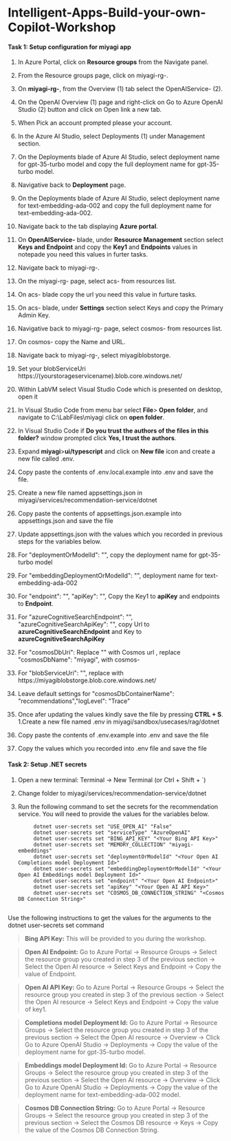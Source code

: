 # Intelligent-Apps-Build-your-own-Copilot-Workshop

#### Task 1: Setup configuration for miyagi app

1. In Azure Portal, click on **Resource groups** from the Navigate panel.
1. From the Resource groups page, click on miyagi-rg-<inject key="DeploymentID" enableCopy="false"/>.
1. On **miyagi-rg-<inject key="DeploymentID" enableCopy="false"/>**, from the Overview (1) tab select the OpenAIService-<inject key="DeploymentID" enableCopy="false"/> (2).
1. On the OpenAI Overview (1) page and right-click on Go to Azure OpenAI Studio (2) button and click on Open link a new tab.
1. When Pick an account prompted please your account.
1. In the Azure AI Studio, select Deployments (1) under Management section.
1. On the Deployments blade of Azure AI Studio, select deployment name for gpt-35-turbo model and copy the full deployment name for gpt-35-turbo model.
1. Navigative back to **Deployment** page.    
1. On the Deployments blade of Azure AI Studio, select deployment name for text-embedding-ada-002 and copy the full deployment name for text-embedding-ada-002.
1. Navigate back to the tab displaying **Azure portal**. 
1. On **OpenAIService-<inject key="DeploymentID" enableCopy="false"/>** blade, under **Resource Management** section select **Keys and Endpoint** and copy the **Key1** and **Endpoints** values in notepade you need this values in furter tasks.
1. Navigate back to miyagi-rg-<inject key="DeploymentID" enableCopy="false"/>.
1. On the miyagi-rg-<inject key="DeploymentID" enableCopy="false"/> page, select acs-<inject key="DeploymentID" enableCopy="false"/> from resources list.
1. On acs-<inject key="DeploymentID" enableCopy="false"/> blade copy the url you need this value in furture tasks.
2. On acs-<inject key="DeploymentID" enableCopy="false"/> blade, under **Settings** section select Keys and copy the Primary Admin Key.
1. Navigative back to miyagi-rg-<inject key="DeploymentID" enableCopy="false"/> page, select cosmos-<inject key="DeploymentID" enableCopy="false"/> from resources list.
1. On cosmos-<inject key="DeploymentID" enableCopy="false"/> copy the Name and URL. 
1. Navigate back to miyagi-rg-<inject key="DeploymentID" enableCopy="false"/>, select miyagiblobstorge<inject key="DeploymentID" enableCopy="false"/>.
2. Set your blobServiceUri https://(yourstorageservicename).blob.core.windows.net/

1. Within LabVM select Visual Studio Code which is presented on desktop, open it
1. In Visual Studio Code from menu bar select **File**> **Open folder**, and  navigate to C:\LabFiles\miyagi click on **open folder**.
1. In Visual Studio Code if **Do you trust the authors of the files in this folder?** window prompted click **Yes, I trust the authors**.
1. Expand **miyagi**>**ui/typescript** and click on **New file** icon and create a new file called .env.
1. Copy paste the contents of .env.local.example into .env and save the file.
1. Create a new file named appsettings.json in miyagi/services/recommendation-service/dotnet
1. Copy paste the contents of appsettings.json.example into appsettings.json and save the file
1. Update appsettings.json with the values which you recorded in previous steps for the variables below.
1. For "deploymentOrModelId": "<Id of the completions model you deployed>", copy the deployment name for gpt-35-turbo model
2. For "embeddingDeploymentOrModelId": "<Id of the embedding model you deployed>", deployment name for text-embedding-ada-002
1. For "endpoint": "<Your Open AI Endpoint>", "apiKey": "<Your OpenAI API Key>",  Copy the Key1 to **apiKey** and endpoints to **Endpoint**.
2. For "azureCognitiveSearchEndpoint": "<Your Cognitive Search Endpoint>", "azureCognitiveSearchApiKey": "<Your Cognitive Search API Key>", copy Url to **azureCognitiveSearchEndpoint** and Key to 
   **azureCognitiveSearchApiKey**
1. For "cosmosDbUri": Replace "<Your Cosmos DB URI>" with Cosmos url , replace "cosmosDbName": "miyagi", with cosmos-<inject key="DeploymentID" enableCopy="false"/>
1. For "blobServiceUri": "<Your blobServiceUri>", replace <Your blobServiceUri> with https://miyagiblobstorge<inject key="DeploymentID" enableCopy="false"/>.blob.core.windows.net/
1. Leave default settings for  "cosmosDbContainerName": "recommendations","logLevel": "Trace"
1. Once afer updating the values kindly save the file by pressing **CTRL + S**.
1.Create a new file named .env in miyagi/sandbox/usecases/rag/dotnet
1. Copy paste the contents of .env.example into .env and save the file
1. Copy the values which you recorded into .env file and save the file

 #### Task 2: Setup .NET secrets

 1. Open a new terminal: Terminal -> New Terminal (or Ctrl + Shift + `)
 2. Change folder to miyagi/services/recommendation-service/dotnet
 3. Run the following command to set the secrets for the recommendation service. You will need to provide the values for the variables below.
   
     ```
          dotnet user-secrets set "USE_OPEN_AI" "False"
          dotnet user-secrets set "serviceType" "AzureOpenAI"
          dotnet user-secrets set "BING_API_KEY" "<Your Bing API Key>"
          dotnet user-secrets set "MEMORY_COLLECTION" "miyagi-embeddings"
          dotnet user-secrets set "deploymentOrModelId" "<Your Open AI Completions model Deployment Id>"
          dotnet user-secrets set "embeddingDeploymentOrModelId" "<Your Open AI Embeddings model Deployment Id>"
          dotnet user-secrets set "endpoint" "<Your Open AI Endpoint>" 
          dotnet user-secrets set "apiKey" "<Your Open AI API Key>"
          dotnet user-secrets set "COSMOS_DB_CONNECTION_STRING" "<Cosmos DB Connection String>"
         
     ```
   Use the following instructions to get the values for the arguments to the dotnet user-secrets set command

   > **Bing API Key:** This will be provided to you during the workshop.

   > **Open AI Endpoint:** Go to Azure Portal -> Resource Groups -> Select the resource group you created in step 3 of the previous section -> Select the Open AI resource -> Select Keys and Endpoint -> Copy the value of Endpoint.

   > **Open AI API Key:** Go to Azure Portal -> Resource Groups -> Select the resource group you created in step 3 of the previous section -> Select the Open AI resource -> Select Keys and Endpoint -> Copy the value of key1.

   > **Completions model Deployment Id:** Go to Azure Portal -> Resource Groups -> Select the resource group you created in step 3 of the previous section -> Select the Open AI resource -> Overview -> Click Go to Azure OpenAI Studio -> Deployments -> Copy the value of the deployment name for gpt-35-turbo model.

   > **Embeddings model Deployment Id:** Go to Azure Portal -> Resource Groups -> Select the resource group you created in step 3 of the previous section -> Select the Open AI resource -> Overview -> Click Go to Azure OpenAI Studio -> Deployments -> Copy the value of the deployment name for text-embedding-ada-002 model.

   > **Cosmos DB Connection String:** Go to Azure Portal -> Resource Groups -> Select the resource group you created in step 3 of the previous section -> Select the Cosmos DB resource -> Keys -> Copy the value of the Cosmos DB Connection String.




